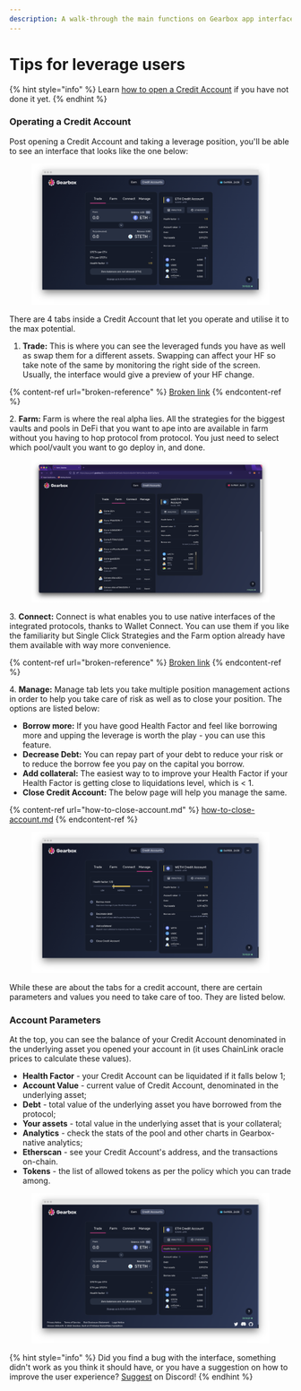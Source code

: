 ```yaml
---
description: A walk-through the main functions on Gearbox app interface.
---
```


# Tips for leverage users

{% hint style="info" %}
Learn [how to open a Credit Account](../how-to-open-account.md) if you have not done it yet.
{% endhint %}

### Operating a Credit Account

Post opening a Credit Account and taking a leverage position, you'll be able to see an interface that looks like the one below:

<figure><img src="../../.gitbook/assets/screenshot-app-goerli-gearbox-fi-accounts-0x2ad4a2f1bdd815e285a22cdcc072fbb-1666402210046 (1).png" alt=""><figcaption></figcaption></figure>

There are 4 tabs inside a Credit Account that let you operate and utilise it to the max potential.

1. **Trade:** This is where you can see the leveraged funds you have as well as swap them for a different assets. Swapping can affect your HF so take note of the same by monitoring the right side of the screen. Usually, the interface would give a preview of your HF change.

{% content-ref url="broken-reference" %}
[Broken link](broken-reference)
{% endcontent-ref %}

&#x20;2\.  **Farm:** Farm is where the real alpha lies. All the strategies for the biggest vaults and pools in DeFi that you want to ape into are available in farm without you having to hop protocol from protocol. You just need to select which pool/vault you want to go deploy in, and done.&#x20;

<figure><img src="../../.gitbook/assets/image (7).png" alt=""><figcaption></figcaption></figure>

&#x20;3\.  **Connect:** Connect is what enables you to use native interfaces of the integrated protocols, thanks to Wallet Connect. You can use them if you like the familiarity but Single Click Strategies and the Farm option already have them available with way more convenience.&#x20;

{% content-ref url="broken-reference" %}
[Broken link](broken-reference)
{% endcontent-ref %}

&#x20;4\.  **Manage:** Manage tab lets you take multiple position management actions in order to help you take care of risk as well as to close your position. The options are listed below:

* **Borrow more:** If you have good Health Factor and feel like borrowing more and upping the leverage is worth the play - you can use this feature.
* **Decrease Debt:** You can repay part of your debt to reduce your risk or to reduce the borrow fee you pay on the capital you borrow.
* **Add collateral:** The easiest way to to improve your Health Factor if your Health Factor is getting close to liquidations level, which is < 1.
* **Close Credit Account:** The below page will help you manage the same.

{% content-ref url="how-to-close-account.md" %}
[how-to-close-account.md](how-to-close-account.md)
{% endcontent-ref %}

<figure><img src="../../.gitbook/assets/screenshot-app-goerli-gearbox-fi-accounts-0x2ad4a2f1bdd815e285a22cdcc072fbb-1666402365996.png" alt=""><figcaption></figcaption></figure>

While these are about the tabs for a credit account, there are certain parameters and values you need to take care of too. They are listed below.

### Account Parameters

At the top, you can see the balance of your Credit Account denominated in the underlying asset you opened your account in (it uses ChainLink oracle prices to calculate these values).

* **Health Factor** - your Credit Account can be liquidated if it falls below 1;
* **Account Value** - current value of Credit Account, denominated in the underlying asset;
* **Debt** - total value of the underlying asset you have borrowed from the protocol;
* **Your assets** - total value in the underlying asset that is your collateral;
* **Analytics** - check the stats of the pool and other charts in Gearbox-native analytics;
* **Etherscan** - see your Credit Account's address, and the transactions on-chain.
* **Tokens** - the list of allowed tokens as per the policy which you can trade among.

<figure><img src="../../.gitbook/assets/screenshot-app-goerli-gearbox-fi-accounts-0x2ad4a2f1bdd815e285a22cdcc072fbb-1666400881484 (2).png" alt=""><figcaption></figcaption></figure>

{% hint style="info" %}
Did you find a bug with the interface, something didn't work as you think it should have, or you have a suggestion on how to improve the user experience? [Suggest](https://discord.gg/hF3QvX2vgt) on Discord!
{% endhint %}
